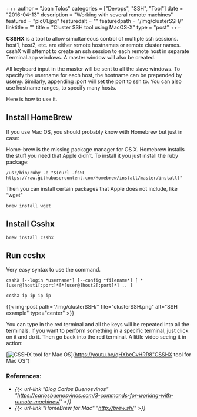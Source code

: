 +++
author = "Joan Tolos"
categories = ["Devops", "SSH", "Tool"]
date = "2016-04-13"
description = "Working with several remote machines"
featured = "pic01.jpg"
featuredalt = ""
featuredpath = "/img/clusterSSH/"
linktitle = ""
title = "Cluster SSH tool using MacOS-X"
type = "post"
+++

**CSSHX** is a tool to allow simultaneous control of multiple ssh sessions. host1, host2, etc. are either remote hostnames or remote cluster names. csshX will attempt to create an ssh session to each remote host in separate Terminal.app windows. A master window will also be created.

All keyboard input in the master will be sent to all the slave windows. To specify the username for each host, the hostname can be prepended by user@. Similarly, appending :port will set the port to ssh to. You can also use hostname ranges, to specify many hosts.

Here is how to use it.

## Install HomeBrew

If you use Mac OS, you should probably know with Homebrew but just in case:

Home-brew is the missing package manager for OS X. Homebrew installs the stuff you need that Apple didn’t.
To install it you just install the ruby package:

    /usr/bin/ruby -e "$(curl -fsSL https://raw.githubusercontent.com/Homebrew/install/master/install)"


Then you can install certain packages that Apple does not include, like “wget"

    brew install wget

## Install Csshx

    brew install csshx

## Run ccshx

Very easy syntax to use the command.

    csshX [--login *username*] [--config *filename*] [ *[user@]host1[:port]*[*[user@]host2[:port]*] .. ]

    ccshX ip ip ip ip

{{< img-post path="/img/clusterSSH/" file="clusterSSH.png" alt="SSH example" type="center" >}}

You can type in the red terminal and all the keys will be repeated into all the terminals. If you want to perform something in a specific terminal, just click on it and do it. Then go back into the red terminal.
A little video seeing it in action:

[![CSSHX tool for Mac OS](/img/clusterSSH/clusterSSHScreenshot.png)](https://youtu.be/qHXbeCvHRR8"CSSHX tool for Mac OS")

### References:

* _{{< url-link "Blog Carlos Buenosvinos" "https://carlosbuenosvinos.com/3-commands-for-working-with-remote-machines/" >}}_
* _{{< url-link "HomeBrew for Mac" "http://brew.sh/" >}}_
